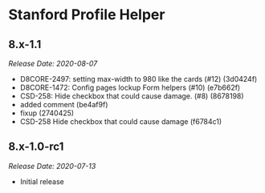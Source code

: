 # Stanford Profile Helper

8.x-1.1
--------------------------------------------------------------------------------
_Release Date: 2020-08-07_

- D8CORE-2497: setting max-width to 980 like the cards (#12) (3d0424f)
- D8CORE-1472: Config pages lockup Form helpers (#10) (e7b662f)
- CSD-258: Hide checkbox that could cause damage. (#8) (8678198)
- added comment (be4af9f)
- fixup (2740425)
- CSD-258 Hide checkbox that could cause damage (f6784c1)

8.x-1.0-rc1
--------------------------------------------------------------------------------
_Release Date: 2020-07-13_

- Initial release
